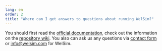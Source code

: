 ```yaml
---
lang: en
order: 2
title: "Where can I get answers to questions about running WelSim?"
---
```


You should first read the [official documentation](https://docs.welsim.com), check out the information on the [repository wiki](https://github.com/WelSimLLC/WelSim-App/wiki/). You also can ask us any questions via [contact form](https://us15.list-manage.com/contact-form?u=90ac76843a62679589273ff26&form_id=f0bf197ab18ebb8a81cfae29896b0ecb) or [info@welsim.com](mailto:info@welsim.com) for WelSim.
